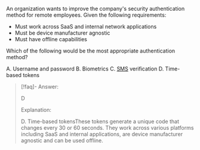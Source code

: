 
An organization wants to improve the company's security authentication method for remote employees. Given the following requirements: 
- Must work across SaaS and internal network applications
- Must be device manufacturer agnostic
- Must have offline capabilities

Which of the following would be the most appropriate authentication method? 

A. Username and password 
B. Biometrics 
C. [SMS](../../Glossary/SMS.md) verification 
D. Time-based tokens

> [!faq]- Answer: 
> 
> D 
> 
> Explanation: 
> 
> D. Time-based tokensThese tokens generate a unique code that changes every 30 or 60 seconds. They work across various platforms including SaaS and internal applications, are device manufacturer agnostic and can be used offline.
